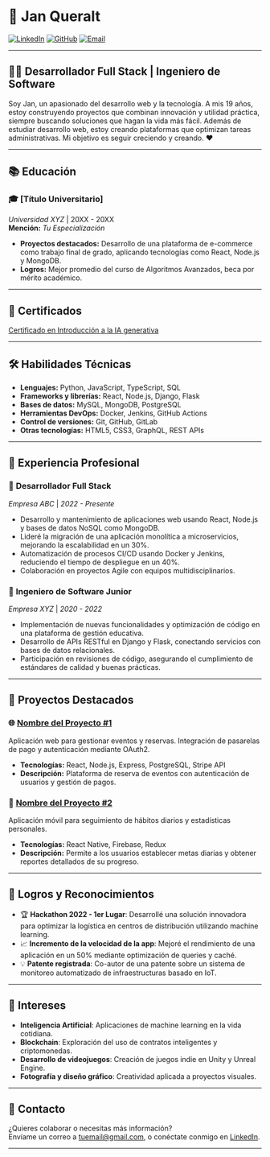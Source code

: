 # 📄 **Jan Queralt**

[![LinkedIn](https://img.shields.io/badge/LinkedIn-Perfil-blue)](https://www.linkedin.com/in/tu-perfil)
[![GitHub](https://img.shields.io/badge/GitHub-Perfil-black)](https://github.com/janqueralt05)
[![Email](https://img.shields.io/badge/Email-jan%40ilerda.com-informational)](mailto:jan@ilerda.com)

---

## 👨‍💻 **Desarrollador Full Stack | Ingeniero de Software**

Soy Jan, un apasionado del desarrollo web y la tecnología. A mis 19 años, estoy construyendo proyectos que combinan innovación y utilidad práctica, siempre buscando soluciones que hagan la vida más fácil. Además de estudiar desarrollo web, estoy creando plataformas que optimizan tareas administrativas.
Mi objetivo es seguir creciendo y creando. ❤

---

## 📚 **Educación**

### 🎓 **[Título Universitario]**  
_Universidad XYZ_ | 20XX - 20XX  
**Mención:** _Tu Especialización_  
- **Proyectos destacados:** Desarrollo de una plataforma de e-commerce como trabajo final de grado, aplicando tecnologías como React, Node.js y MongoDB.
- **Logros:** Mejor promedio del curso de Algoritmos Avanzados, beca por mérito académico.

---

## 🥇 **Certificados**

[Certificado en Introducción a la IA generativa]([URL](https://drive.google.com/file/d/1S49yCYVDlaK4FuN1ZQiXWrS3xJRStxk7/view?usp=sharing))

---


## 🛠 **Habilidades Técnicas**

- **Lenguajes:** Python, JavaScript, TypeScript, SQL
- **Frameworks y librerías:** React, Node.js, Django, Flask
- **Bases de datos:** MySQL, MongoDB, PostgreSQL
- **Herramientas DevOps:** Docker, Jenkins, GitHub Actions
- **Control de versiones:** Git, GitHub, GitLab
- **Otras tecnologías:** HTML5, CSS3, GraphQL, REST APIs

---

## 💼 **Experiencia Profesional**

### 🏢 **Desarrollador Full Stack**  
_Empresa ABC_ | _2022 - Presente_  
- Desarrollo y mantenimiento de aplicaciones web usando React, Node.js y bases de datos NoSQL como MongoDB.
- Lideré la migración de una aplicación monolítica a microservicios, mejorando la escalabilidad en un 30%.
- Automatización de procesos CI/CD usando Docker y Jenkins, reduciendo el tiempo de despliegue en un 40%.
- Colaboración en proyectos Agile con equipos multidisciplinarios.

### 🏢 **Ingeniero de Software Junior**  
_Empresa XYZ_ | _2020 - 2022_  
- Implementación de nuevas funcionalidades y optimización de código en una plataforma de gestión educativa.
- Desarrollo de APIs RESTful en Django y Flask, conectando servicios con bases de datos relacionales.
- Participación en revisiones de código, asegurando el cumplimiento de estándares de calidad y buenas prácticas.

---

## 📂 **Proyectos Destacados**

### 🌐 **[Nombre del Proyecto #1](https://github.com/tu-repo/proyecto1)**
Aplicación web para gestionar eventos y reservas. Integración de pasarelas de pago y autenticación mediante OAuth2.
- **Tecnologías:** React, Node.js, Express, PostgreSQL, Stripe API
- **Descripción:** Plataforma de reserva de eventos con autenticación de usuarios y gestión de pagos.

### 📱 **[Nombre del Proyecto #2](https://github.com/tu-repo/proyecto2)**
Aplicación móvil para seguimiento de hábitos diarios y estadísticas personales.
- **Tecnologías:** React Native, Firebase, Redux
- **Descripción:** Permite a los usuarios establecer metas diarias y obtener reportes detallados de su progreso.

---

## 🎯 **Logros y Reconocimientos**

- 🏆 **Hackathon 2022 - 1er Lugar**: Desarrollé una solución innovadora para optimizar la logística en centros de distribución utilizando machine learning.
- 📈 **Incremento de la velocidad de la app**: Mejoré el rendimiento de una aplicación en un 50% mediante optimización de queries y caché.
- 💡 **Patente registrada**: Co-autor de una patente sobre un sistema de monitoreo automatizado de infraestructuras basado en IoT.

---

## 🎨 **Intereses**

- **Inteligencia Artificial**: Aplicaciones de machine learning en la vida cotidiana.
- **Blockchain**: Exploración del uso de contratos inteligentes y criptomonedas.
- **Desarrollo de videojuegos**: Creación de juegos indie en Unity y Unreal Engine.
- **Fotografía y diseño gráfico**: Creatividad aplicada a proyectos visuales.

---

## 📧 **Contacto**

¿Quieres colaborar o necesitas más información?  
Envíame un correo a [tuemail@gmail.com](mailto:tuemail@gmail.com), o conéctate conmigo en [LinkedIn](https://www.linkedin.com/in/tu-perfil).

---
